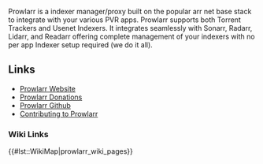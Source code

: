 Prowlarr is a indexer manager/proxy built on the popular arr net base
stack to integrate with your various PVR apps. Prowlarr supports both
Torrent Trackers and Usenet Indexers. It integrates seamlessly with
Sonarr, Radarr, Lidarr, and Readarr offering complete management of your
indexers with no per app Indexer setup required (we do it all).

Links
-----

-   [Prowlarr Website](https://prowlarr.com/)
-   [Prowlarr Donations](https://opencollective.com/Prowlarr)
-   [Prowlarr Github](https://github.com/Prowlarr/Prowlarr)
-   [Contributing to
    Prowlarr](https://github.com/Prowlarr/Prowlarr/blob/develop/CONTRIBUTING.md)

### Wiki Links

{{\#lst::WikiMap\|prowlarr\_wiki\_pages}}
